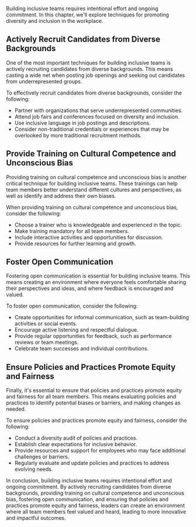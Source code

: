 
Building inclusive teams requires intentional effort and ongoing commitment. In this chapter, we'll explore techniques for promoting diversity and inclusion in the workplace.

Actively Recruit Candidates from Diverse Backgrounds
----------------------------------------------------

One of the most important techniques for building inclusive teams is actively recruiting candidates from diverse backgrounds. This means casting a wide net when posting job openings and seeking out candidates from underrepresented groups.

To effectively recruit candidates from diverse backgrounds, consider the following:

* Partner with organizations that serve underrepresented communities.
* Attend job fairs and conferences focused on diversity and inclusion.
* Use inclusive language in job postings and descriptions.
* Consider non-traditional credentials or experiences that may be overlooked by more traditional recruitment methods.

Provide Training on Cultural Competence and Unconscious Bias
------------------------------------------------------------

Providing training on cultural competence and unconscious bias is another critical technique for building inclusive teams. These trainings can help team members better understand different cultures and perspectives, as well as identify and address their own biases.

When providing training on cultural competence and unconscious bias, consider the following:

* Choose a trainer who is knowledgeable and experienced in the topic.
* Make training mandatory for all team members.
* Include interactive activities and opportunities for discussion.
* Provide resources for further learning and growth.

Foster Open Communication
-------------------------

Fostering open communication is essential for building inclusive teams. This means creating an environment where everyone feels comfortable sharing their perspectives and ideas, and where feedback is encouraged and valued.

To foster open communication, consider the following:

* Create opportunities for informal communication, such as team-building activities or social events.
* Encourage active listening and respectful dialogue.
* Provide regular opportunities for feedback, such as performance reviews or team meetings.
* Celebrate team successes and individual contributions.

Ensure Policies and Practices Promote Equity and Fairness
---------------------------------------------------------

Finally, it's essential to ensure that policies and practices promote equity and fairness for all team members. This means evaluating policies and practices to identify potential biases or barriers, and making changes as needed.

To ensure policies and practices promote equity and fairness, consider the following:

* Conduct a diversity audit of policies and practices.
* Establish clear expectations for inclusive behavior.
* Provide resources and support for employees who may face additional challenges or barriers.
* Regularly evaluate and update policies and practices to address evolving needs.

In conclusion, building inclusive teams requires intentional effort and ongoing commitment. By actively recruiting candidates from diverse backgrounds, providing training on cultural competence and unconscious bias, fostering open communication, and ensuring that policies and practices promote equity and fairness, leaders can create an environment where all team members feel valued and heard, leading to more innovative and impactful outcomes.
